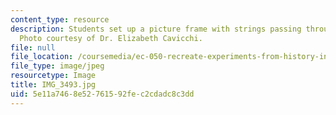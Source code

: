 ```yaml
---
content_type: resource
description: Students set up a picture frame with strings passing through the frame.
  Photo courtesy of Dr. Elizabeth Cavicchi.
file: null
file_location: /coursemedia/ec-050-recreate-experiments-from-history-inform-the-future-from-the-past-galileo-january-iap-2010/5e11a7468e52761592fec2cdadc8c3dd_IMG_3493.jpg
file_type: image/jpeg
resourcetype: Image
title: IMG_3493.jpg
uid: 5e11a746-8e52-7615-92fe-c2cdadc8c3dd
---
```

